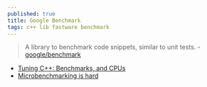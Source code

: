 ```yaml
---
published: true
title: Google Benchmark
tags: c++ lib fastware benchmark
---
```

> A library to benchmark code snippets, similar to unit tests. - [ google/benchmark ](https://github.com/google/benchmark)

- [Tuning C++: Benchmarks, and CPUs](https://youtu.be/nXaxk27zwlk?t=686)
- [Microbenchmarking is hard](https://stackoverflow.com/a/50934895/51386)

